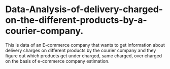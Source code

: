 # Data-Analysis-of-delivery-charged-on-the-different-products-by-a-courier-company.
This is data of an E-commerce company that wants to get information about delivery charges on different products by the courier company and they figure out which products get under charged, same charged, over charged on the basis of e-commerce company estimation. 
